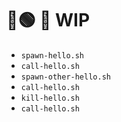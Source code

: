 # 🔵🟢 🚧 WIP

- `spawn-hello.sh`
- `call-hello.sh`
- `spawn-other-hello.sh`
- `call-hello.sh`
- `kill-hello.sh`
- `call-hello.sh`


